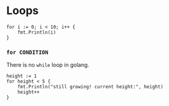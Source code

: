 # Loops

```golang
for i := 0; i < 10; i++ {
    fmt.Println(i)
}
```

### `for CONDITION`
There is no `while` loop in golang.

```golang
height := 1
for height < 5 {
    fmt.Println("still growing! current height:", height)
    height++
}
```
